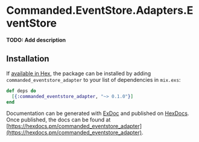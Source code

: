 # Commanded.EventStore.Adapters.EventStore

**TODO: Add description**

## Installation

If [available in Hex](https://hex.pm/docs/publish), the package can be installed
by adding `commanded_eventstore_adapter` to your list of dependencies in `mix.exs`:

```elixir
def deps do
  [{:commanded_eventstore_adapter, "~> 0.1.0"}]
end
```

Documentation can be generated with [ExDoc](https://github.com/elixir-lang/ex_doc)
and published on [HexDocs](https://hexdocs.pm). Once published, the docs can
be found at [https://hexdocs.pm/commanded_eventstore_adapter](https://hexdocs.pm/commanded_eventstore_adapter).

